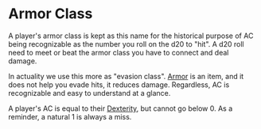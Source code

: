 # Armor Class

A player's armor class is kept as this name for the historical purpose of AC being recognizable as the number you roll on the d20 to "hit". A d20 roll need to meet or beat the armor class you have to connect and deal damage.

In actuality we use this more as "evasion class". [Armor](Items/Known%20Equipment/Armor.md) is an item, and it does not help you evade hits, it reduces damage. Regardless, AC is recognizable and easy to understand at a glance.

A player's AC is equal to their [Dexterity](Player%20Character%20Components/Chosen%20Statistics/Dexterity.md), but cannot go below 0. As a reminder, a natural 1 is always a miss.